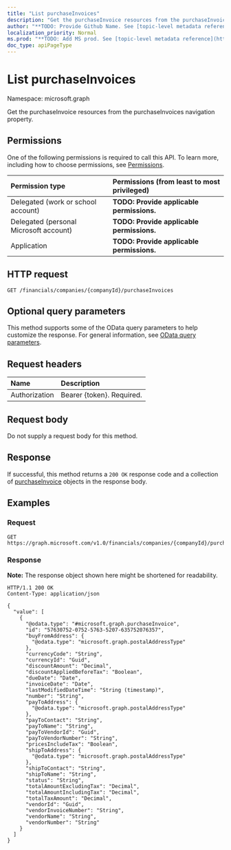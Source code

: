```yaml
---
title: "List purchaseInvoices"
description: "Get the purchaseInvoice resources from the purchaseInvoices navigation property."
author: "**TODO: Provide Github Name. See [topic-level metadata reference](https://msgo.azurewebsites.net/add/document/guidelines/metadata.html#topic-level-metadata)**"
localization_priority: Normal
ms.prod: "**TODO: Add MS prod. See [topic-level metadata reference](https://msgo.azurewebsites.net/add/document/guidelines/metadata.html#topic-level-metadata)**"
doc_type: apiPageType
---
```


# List purchaseInvoices
Namespace: microsoft.graph



Get the purchaseInvoice resources from the purchaseInvoices navigation property.

## Permissions
One of the following permissions is required to call this API. To learn more, including how to choose permissions, see [Permissions](/graph/permissions-reference).

|Permission type|Permissions (from least to most privileged)|
|:---|:---|
|Delegated (work or school account)|**TODO: Provide applicable permissions.**|
|Delegated (personal Microsoft account)|**TODO: Provide applicable permissions.**|
|Application|**TODO: Provide applicable permissions.**|

## HTTP request

<!-- {
  "blockType": "ignored"
}
-->
``` http
GET /financials/companies/{companyId}/purchaseInvoices
```

## Optional query parameters
This method supports some of the OData query parameters to help customize the response. For general information, see [OData query parameters](/graph/query-parameters).

## Request headers
|Name|Description|
|:---|:---|
|Authorization|Bearer {token}. Required.|

## Request body
Do not supply a request body for this method.

## Response

If successful, this method returns a `200 OK` response code and a collection of [purchaseInvoice](../resources/purchaseinvoice.md) objects in the response body.

## Examples

### Request
<!-- {
  "blockType": "request",
  "name": "list_purchaseinvoice"
}
-->
``` http
GET https://graph.microsoft.com/v1.0/financials/companies/{companyId}/purchaseInvoices
```


### Response
**Note:** The response object shown here might be shortened for readability.
<!-- {
  "blockType": "response",
  "truncated": true,
  "@odata.type": "Collection(microsoft.graph.purchaseInvoice)"
}
-->
``` http
HTTP/1.1 200 OK
Content-Type: application/json

{
  "value": [
    {
      "@odata.type": "#microsoft.graph.purchaseInvoice",
      "id": "57630752-0752-5763-5207-635752076357",
      "buyFromAddress": {
        "@odata.type": "microsoft.graph.postalAddressType"
      },
      "currencyCode": "String",
      "currencyId": "Guid",
      "discountAmount": "Decimal",
      "discountAppliedBeforeTax": "Boolean",
      "dueDate": "Date",
      "invoiceDate": "Date",
      "lastModifiedDateTime": "String (timestamp)",
      "number": "String",
      "payToAddress": {
        "@odata.type": "microsoft.graph.postalAddressType"
      },
      "payToContact": "String",
      "payToName": "String",
      "payToVendorId": "Guid",
      "payToVendorNumber": "String",
      "pricesIncludeTax": "Boolean",
      "shipToAddress": {
        "@odata.type": "microsoft.graph.postalAddressType"
      },
      "shipToContact": "String",
      "shipToName": "String",
      "status": "String",
      "totalAmountExcludingTax": "Decimal",
      "totalAmountIncludingTax": "Decimal",
      "totalTaxAmount": "Decimal",
      "vendorId": "Guid",
      "vendorInvoiceNumber": "String",
      "vendorName": "String",
      "vendorNumber": "String"
    }
  ]
}
```


